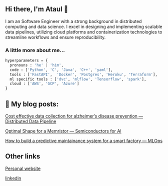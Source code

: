 ## Hi there, I'm Ataul 👋


I am an Software Engineer with a strong background in distributed computing and data science. I excel in designing and implementing scalable data pipelines, utilizing cloud platforms and containerization technologies to streamline workflows and ensure reproducibility.

### A little more about me...  

```python
hyperparameters = {
  pronouns : 'he' | 'him',
  code : ['Python', 'C', 'Java', 'C++', 'yaml'],
  tools : ['FastAPI',  'Docker', 'Postgres', 'Heroku', 'Terraform'],
  ml specific tools : ['dvc', 'mlflow', 'Tensorflow', 'spark'],
  cloud : ['AWS', 'GCP', 'Azure']
}
```

## 📕 My blog posts:
[Cost effective data collection for alzheimer’s disease prevention — Distributed Data Pipeline](https://medium.com/@ataul.akbar/cost-effective-data-collection-for-alzheimers-disease-prevention-distributed-data-pipeline-c5896424412b)

[Optimal Shape for a Memristor — Semiconductors for AI](https://medium.com/@ataul.akbar/optimal-shape-for-a-memristor-semiconductors-for-ai-13a2a6825b85)

[How to build a predictive maintainance system for a smart factory — MLOps](https://medium.com/@ataul.akbar/how-to-build-a-predictive-maintainance-system-for-a-smart-factory-mlops-2b251434d7c3)


## Other links
[Personal website](https://ataulakbar.wixsite.com/dweb)

[linkedin](https://www.linkedin.com/in/ataul-akbar-356993169/)
<!--
**ataul-ui/ataul-ui** is a ✨ _special_ ✨ repository because its `README.md` (this file) appears on your GitHub profile.

Here are some ideas to get you started:

- 🔭 I’m currently working on ...
- 🌱 I’m currently learning ...
- 👯 I’m looking to collaborate on ...
- 🤔 I’m looking for help with ...
- 💬 Ask me about ...
- 📫 How to reach me: ...
- 😄 Pronouns: ...
- ⚡ Fun fact: ...
-->
